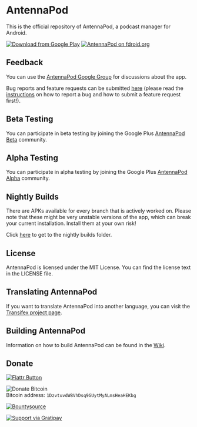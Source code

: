 # AntennaPod

This is the official repository of AntennaPod, a podcast manager for Android.

[![Download from Google Play](http://www.android.com/images/brand/android_app_on_play_large.png "Download from Google Play")](https://play.google.com/store/apps/details?id=de.danoeh.antennapod)
[![AntennaPod on fdroid.org](https://camo.githubusercontent.com/7df0eafa4433fa4919a56f87c3d99cf81b68d01c/68747470733a2f2f662d64726f69642e6f72672f77696b692f696d616765732f632f63342f462d44726f69642d627574746f6e5f617661696c61626c652d6f6e2e706e67 "Download from fdroid.org")](http://f-droid.org/repository/browse/?fdcategory=Multimedia&fdid=de.danoeh.antennapod&fdpage=1)

## Feedback

You can use the [AntennaPod Google Group](https://groups.google.com/forum/#!forum/antennapod) for discussions about the app.

Bug reports and feature requests can be submitted [here](https://github.com/danieloeh/AntennaPod/issues/new) (please read the [instructions](https://github.com/danieloeh/AntennaPod/blob/master/CONTRIBUTING.md) on how to report a bug and how to submit a feature request first!).

## Beta Testing

You can participate in beta testing by joining the Google Plus [AntennaPod Beta](https://plus.google.com/communities/105484485757508984859) community.

## Alpha Testing

You can participate in alpha testing by joining the Google Plus [AntennaPod Alpha](https://plus.google.com/communities/117446128636140585144) community.

## Nightly Builds

There are APKs available for every branch that is actively worked on. Please note that these might be very unstable versions of the app, which can break your current installation. Install them at your own risk!

Click [here](https://www.dropbox.com/sh/4h2kfa2d2jesnu8/AABF7u5QsOn8Lg8MDie4Z4Ama?dl=0) to get to the nightly builds folder.

## License

AntennaPod is licensed under the MIT License. You can find the license text in the LICENSE file.

## Translating AntennaPod

If you want to translate AntennaPod into another language, you can visit the [Transifex project page](https://www.transifex.com/projects/p/antennapod/).

## Building AntennaPod

Information on how to build AntennaPod can be found in the [Wiki](https://github.com/danieloeh/AntennaPod/wiki/Building-AntennaPod).

## Donate

[![Flattr Button](http://api.flattr.com/button/button-static-50x60.png "Flattr This!")](https://flattr.com/thing/745609/Antennapod "AntennaPod")

![Donate Bitcoin](https://en.bitcoin.it/w/images/en/7/74/BC_Rnd_64px.png)  
Bitcoin address: `1DzvtuvdW8VhDsq9GUytMyALmsHeaHEKbg`

[![Bountysource](https://www.bountysource.com/badge/tracker?tracker_id=370084)](https://www.bountysource.com/trackers/370084-antennapod?utm_source=370084&utm_medium=shield&utm_campaign=TRACKER_BADGE)

[![Support via Gratipay](https://cdn.rawgit.com/gratipay/gratipay-badge/2.3.0/dist/gratipay.png)](https://gratipay.com/danieloeh/)
